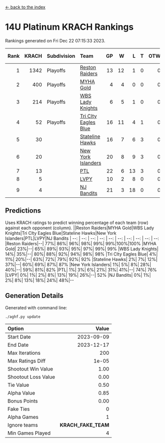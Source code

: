 [<- back to the index](readme.md)
# 14U Platinum KRACH Rankings
Rankings generated on Fri Dec 22 07:15:33 2023.

Rank|KRACH|Subdivision|Team|GP|W|L|T|OTW|OTL|SoS|Exp Wins|Win Diff
---:|---:|:---|:---|---:|---:|---:|---:|---:|---:|---:|---:|---:
1|1342|Playoffs|[Reston Raiders](https://gamesheetstats.com/seasons/3663/teams/140829/schedule)|13|12|1|0|0|0|574|12.8|-0.0
2|400|Playoffs|[MYHA Gold](https://gamesheetstats.com/seasons/3663/teams/140824/schedule)|4|4|0|0|0|0|13|4.9|0.0
3|214|Playoffs|[WBS Lady Knights](https://gamesheetstats.com/seasons/3663/teams/140825/schedule)|6|5|1|0|0|0|201|5.8|-0.0
4|52|Playoffs|[Tri CIty Eagles Blue](https://gamesheetstats.com/seasons/3663/teams/140831/schedule)|16|11|4|1|0|0|110|12.4|0.0
5|30||[Stateline Hawks](https://gamesheetstats.com/seasons/3663/teams/140830/schedule)|16|7|6|3|0|0|272|9.4|0.0
6|20||[New York Islanders](https://gamesheetstats.com/seasons/3663/teams/140832/schedule)|20|8|9|3|0|0|119|10.4|0.0
7|13||[PTL](https://gamesheetstats.com/seasons/3663/teams/140827/schedule)|22|6|13|3|0|0|263|8.4|0.0
8|5||[LVPY](https://gamesheetstats.com/seasons/3663/teams/140820/schedule)|10|2|8|0|0|0|138|2.9|0.0
9|4||[NJ Bandits](https://gamesheetstats.com/seasons/3663/teams/140828/schedule)|21|3|18|0|0|0|135|3.9|0.0

## Predictions
Uses KRACH ratings to predict winning percentage of each team (row) against each opponent (column).
||Reston Raiders|MYHA Gold|WBS Lady Knights|Tri CIty Eagles Blue|Stateline Hawks|New York Islanders|PTL|LVPY|NJ Bandits
| --: | --: | --: | --: | --: | --: | --: | --: | --: | --: 
|Reston Raiders|--| 77%| 86%| 96%| 98%| 99%| 99%|100%|100%
|MYHA Gold| 23%|--| 65%| 89%| 93%| 95%| 97%| 99%| 99%
|WBS Lady Knights| 14%| 35%|--| 80%| 88%| 92%| 94%| 98%| 98%
|Tri CIty Eagles Blue|  4%| 11%| 20%|--| 63%| 72%| 79%| 92%| 92%
|Stateline Hawks|  2%|  7%| 12%| 37%|--| 60%| 69%| 87%| 87%
|New York Islanders|  1%|  5%|  8%| 28%| 40%|--| 59%| 81%| 82%
|PTL|  1%|  3%|  6%| 21%| 31%| 41%|--| 74%| 76%
|LVPY|  0%|  1%|  2%|  8%| 13%| 19%| 26%|--| 52%
|NJ Bandits|  0%|  1%|  2%|  8%| 13%| 18%| 24%| 48%|--

## Generation Details

Generated with command line:
```
./aghf.py update
```

| Option | Value |
| :----- | ----: |
| Start Date | 2023-09-09 |
| End Date | 2023-12-17 |
| Max Iterations | 200 |
| Max Ratings Diff | 1e-05 |
| Shootout Win Value | 1.00 |
| Shootout Loss Value | 0.00 |
| Tie Value | 0.50 |
| Alpha Value | 0.85 |
| Bonus Points | 0.00 |
| Fake Ties | 0 |
| Alpha Games | 1 |
| Ignore teams | __KRACH_FAKE_TEAM__ |
| Min Games Played | 4 |

